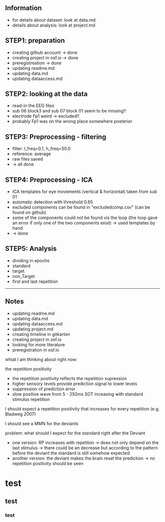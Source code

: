## Information
* for details about dataset: look at data.md
* details about analysis: look at project.md

## STEP1: preparation
* creating github account -> done
* creating project in osf.io -> done
* preregistreation -> done
* updating readme.md
* updating data.md
* updating dataaccess.md


## STEP2: looking at the data
* read-in the EEG files
* sub 06 block3 and sub 07 block 01 seem to be missing!!
* electrode Fp1 weird -> excluded!!
 * probably Fp1 was on the wrong place somewhere posterior

## STEP3: Preprocessing - filtering
* filter: l_freq=0.1, h_freq=50.0
* reference: average
* raw files saved 
* -> all done

## STEP4: Preprocessing - ICA
* ICA templates for eye movements (vertical & horizontal) taken from sub 01
* automatic detection with threshold 0.85
* excluded components can be found in "excludedcomp.csv" (can be found on github)
* some of the components could not be found vis the loop (the loop gave an error if only one of the two components exist) -> used templates by hand
* -> done

## STEP5: Analysis
* dividing in epochs
* standard
* target
* non_Target
* first and last repetition


------------------------------------------------------------------

## Notes
* updating readme.md
* updating data.md
* updating dataaccess.md
* updating project.md
* creating timeline in gitkarten
* creating project in osf.io
* looking for more literature
* preregistration in osf.io




whiat I am thinking about right now:

the repetition positivity 
* the repetition positivity reflects the repetition supression
* higher sensory levels provide prediction signal to lower levels
* suppression of prediction error
* slow positive wave from 5 - 250ms SOT inceasing with standard stimulus repetition

I should expect a repetition positivity that increases for every repetition (e.g. Bladweg 2007)

I should see a MMN for the deviants 

problem: what should I expect for the standard right after the Deviant
* one version: RP increases with repetiton ->  does not only depend on the last stimulus -> there could be an decrease but according to the pattern before the deviant the standard is still somehow expected
* another version: the deviant makes the brain reset the prediction -> no repetition positivity should be seen

# test

## test

### test
